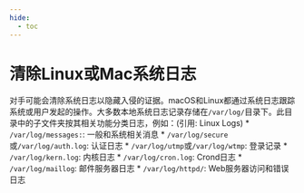 ```yaml
---
hide:
  - toc
---
```


# 清除Linux或Mac系统日志

对手可能会清除系统日志以隐藏入侵的证据。macOS和Linux都通过系统日志跟踪系统或用户发起的操作。大多数本地系统日志记录存储在<code>/var/log/</code>目录下。此目录中的子文件夹按其相关功能分类日志，例如：(引用: Linux Logs)  * <code>/var/log/messages:</code>: 一般和系统相关消息 * <code>/var/log/secure</code>或<code>/var/log/auth.log</code>: 认证日志 * <code>/var/log/utmp</code>或<code>/var/log/wtmp</code>: 登录记录 * <code>/var/log/kern.log</code>: 内核日志 * <code>/var/log/cron.log</code>: Crond日志 * <code>/var/log/maillog</code>: 邮件服务器日志 * <code>/var/log/httpd/</code>: Web服务器访问和错误日志 
